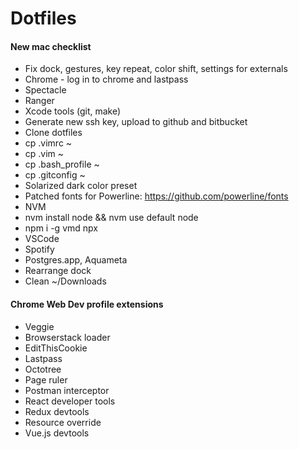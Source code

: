 # Dotfiles

#### New mac checklist
- Fix dock, gestures, key repeat, color shift, settings for externals
- Chrome - log in to chrome and lastpass
- Spectacle
- Ranger
- Xcode tools (git, make)
- Generate new ssh key, upload to github and bitbucket
- Clone dotfiles
- cp .vimrc ~
- cp .vim ~
- cp .bash_profile ~
- cp .gitconfig ~
- Solarized dark color preset
- Patched fonts for Powerline: https://github.com/powerline/fonts
- NVM
- nvm install node && nvm use default node
- npm i -g vmd npx
- VSCode
- Spotify
- Postgres.app, Aquameta
- Rearrange dock
- Clean ~/Downloads

#### Chrome Web Dev profile extensions
- Veggie
- Browserstack loader
- EditThisCookie
- Lastpass
- Octotree
- Page ruler
- Postman interceptor
- React developer tools
- Redux devtools
- Resource override
- Vue.js devtools

